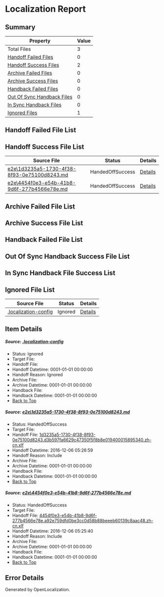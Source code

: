 # <a name='report-top'></a> Localization Report

## Summary
 Property | Value 
 -------- | ----- 
 Total Files | 3
[ Handoff Failed Files ](#handoff-failed-list)| 0
[ Handoff Success Files ](#handoff-success-list)| 2
[ Archive Failed Files ](#archive-failed-list)| 0
[ Archive Success Files ](#archive-success-list)| 0
[ Handback Failed Files ](#handback-failed-list)| 0
[ Out Of Sync Handback Files ](#outofsync-handback-success-list)| 0
[ In Sync Handback Files ](#insync-handback-success-list)| 0
[ Ignored Files ](#ignored-list)| 1

## <a name='handoff-failed-list'></a> Handoff Failed File List

## <a name='handoff-success-list'></a> Handoff Success File List
 Source File | Status | Details 
 ----------- | ------ | ------- 
 [e2e\1d3235a5-1730-4f38-8f93-0e75100d8243.md](https://github.com/OpenLocalizationTestOrg/ol-test0/blob/8e062c05eaff66d6f42f908d7917f169411035ee/e2e/1d3235a5-1730-4f38-8f93-0e75100d8243.md) | HandedOffSuccess | [Details](#900a558808fdca404d3cc70c7cbb2b79f172358c1)
 [e2e\4454f0e3-e54b-41b8-9d6f-277b4566e78e.md](https://github.com/OpenLocalizationTestOrg/ol-test0/blob/8e062c05eaff66d6f42f908d7917f169411035ee/e2e/4454f0e3-e54b-41b8-9d6f-277b4566e78e.md) | HandedOffSuccess | [Details](#c3fc5a34e9f3b78c7c3a2702cc0664a84e7d43382)

## <a name='archive-failed-list'></a> Archive Failed File List

## <a name='archive-success-list'></a> Archive Success File List

## <a name='handback-failed-list'></a> Handback Failed File List

## <a name='outofsync-handback-success-list'></a> Out Of Sync Handback Success File List

## <a name='insync-handback-success-list'></a> In Sync Handback File Success List

## <a name='ignored-list'></a> Ignored File List
 Source File | Status | Details 
 ----------- | ------ | ------- 
 [.localization-config](https://github.com/OpenLocalizationTestOrg/ol-test0/blob/8e062c05eaff66d6f42f908d7917f169411035ee/.localization-config) | Ignored | [Details](#c268a05ecaa7ec85942ed632c29928ee5bd6da8d0)

## Item Details
##### <a name='c268a05ecaa7ec85942ed632c29928ee5bd6da8d0'></a> Source: [.localization-config](https://github.com/OpenLocalizationTestOrg/ol-test0/blob/8e062c05eaff66d6f42f908d7917f169411035ee/.localization-config)
* Status: Ignored
* Target File: 
* Handoff File: 
* Handoff Datetime: 0001-01-01 00:00:00
* Handoff Reason: Ignored
* Archive File: 
* Archive Datetime: 0001-01-01 00:00:00
* Handback File: 
* Handback Datetime: 0001-01-01 00:00:00
* [Back to Top](#report-top)

##### <a name='900a558808fdca404d3cc70c7cbb2b79f172358c1'></a> Source: [e2e\1d3235a5-1730-4f38-8f93-0e75100d8243.md](https://github.com/OpenLocalizationTestOrg/ol-test0/blob/8e062c05eaff66d6f42f908d7917f169411035ee/e2e/1d3235a5-1730-4f38-8f93-0e75100d8243.md)
* Status: HandedOffSuccess
* Target File: 
* Handoff File: [1d3235a5-1730-4f38-8f93-0e75100d8243.d3b597fa6629c47350f5f8b8e019400015895340.zh-cn.xlf](https://github.com/OpenLocalizationTestOrg/ol-test0-handoff/blob/dda18dedd9affd69c2ec7d274e7b655178f09719/ol-handoff/OpenLocalizationTestOrg/ol-test0-zhcn/shujia/mt/1d3235a5-1730-4f38-8f93-0e75100d8243.d3b597fa6629c47350f5f8b8e019400015895340.zh-cn.xlf)
* Handoff Datetime: 2016-12-06 05:26:59
* Handoff Reason: Include
* Archive File: 
* Archive Datetime: 0001-01-01 00:00:00
* Handback File: 
* Handback Datetime: 0001-01-01 00:00:00
* [Back to Top](#report-top)

##### <a name='c3fc5a34e9f3b78c7c3a2702cc0664a84e7d43382'></a> Source: [e2e\4454f0e3-e54b-41b8-9d6f-277b4566e78e.md](https://github.com/OpenLocalizationTestOrg/ol-test0/blob/8e062c05eaff66d6f42f908d7917f169411035ee/e2e/4454f0e3-e54b-41b8-9d6f-277b4566e78e.md)
* Status: HandedOffSuccess
* Target File: 
* Handoff File: [4454f0e3-e54b-41b8-9d6f-277b4566e78e.a92e759dfd0be3cc0d58b88beeeb60139c8aac48.zh-cn.xlf](https://github.com/OpenLocalizationTestOrg/ol-test0-handoff/blob/fbabf3a1508eaa903244b02ec0baa72f02947901/ol-handoff/OpenLocalizationTestOrg/ol-test0-zhcn/shujia/mt/4454f0e3-e54b-41b8-9d6f-277b4566e78e.a92e759dfd0be3cc0d58b88beeeb60139c8aac48.zh-cn.xlf)
* Handoff Datetime: 2016-12-06 05:25:40
* Handoff Reason: Include
* Archive File: 
* Archive Datetime: 0001-01-01 00:00:00
* Handback File: 
* Handback Datetime: 0001-01-01 00:00:00
* [Back to Top](#report-top)


## Error Details

Generated by OpenLocalization.
